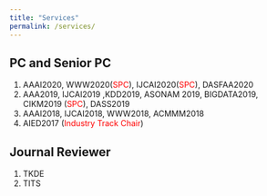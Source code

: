 ```yaml
---
title: "Services"
permalink: /services/
---
```


## PC and Senior PC

1. AAAI2020, WWW2020(<span style="color:red">SPC</span>), IJCAI2020(<span style="color:red">SPC</span>), DASFAA2020
2. AAA2019, IJCAI2019 ,KDD2019, ASONAM 2019, BIGDATA2019, CIKM2019 (<span style="color:red">SPC</span>), DASS2019
3. AAAI2018, IJCAI2018, WWW2018, ACMMM2018
4. AIED2017 (<span style="color:red">Industry Track Chair</span>)

## Journal Reviewer

1. TKDE
2. TITS